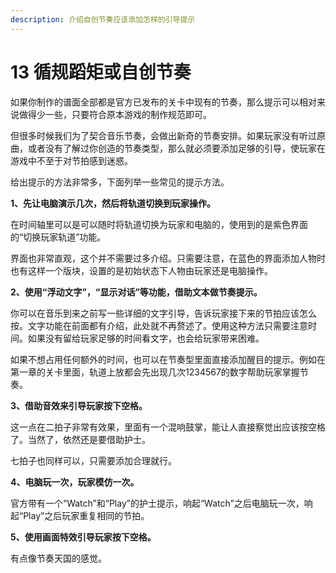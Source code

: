 ```yaml
---
description: 介绍自创节奏应该添加怎样的引导提示
---
```


# 13 循规蹈矩或自创节奏

如果你制作的谱面全部都是官方已发布的关卡中现有的节奏，那么提示可以相对来说做得少一些，只要符合原本游戏的制作规范即可。

但很多时候我们为了契合音乐节奏，会做出新奇的节奏安排。如果玩家没有听过原曲，或者没有了解过你创造的节奏类型，那么就必须要添加足够的引导，使玩家在游戏中不至于对节拍感到迷惑。

给出提示的方法非常多，下面列举一些常见的提示方法。

**1、先让电脑演示几次，然后将轨道切换到玩家操作。**

在时间轴里可以是可以随时将轨道切换为玩家和电脑的，使用到的是紫色界面的“切换玩家轨道”功能。

界面也非常直观，这个并不需要过多介绍。只需要注意，在蓝色的界面添加人物时也有这样一个版块，设置的是初始状态下人物由玩家还是电脑操作。

**2、使用“浮动文字”，“显示对话”等功能，借助文本做节奏提示。**

你可以在音乐到来之前写一些详细的文字引导，告诉玩家接下来的节拍应该怎么按。文字功能在前面都有介绍，此处就不再赘述了。使用这种方法只需要注意时间。如果没有留给玩家足够的时间看文字，也会给玩家带来困难。

如果不想占用任何额外的时间，也可以在节奏型里面直接添加醒目的提示。例如在第一章的关卡里面，轨道上放都会先出现几次1234567的数字帮助玩家掌握节奏。

**3、借助音效来引导玩家按下空格。**

这一点在二拍子非常有效果，里面有一个混响鼓掌，能让人直接察觉出应该按空格了。当然了，依然还是要借助护士。

七拍子也同样可以，只需要添加合理就行。

**4、电脑玩一次，玩家模仿一次。**

官方带有一个“Watch”和“Play”的护士提示，响起“Watch”之后电脑玩一次，响起“Play”之后玩家重复相同的节拍。

**5、使用画面特效引导玩家按下空格。**

有点像节奏天国的感觉。

